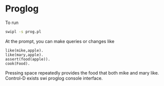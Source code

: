 # Proglog

To run

```bash
swipl -s prog.pl
```

At the prompt, you can make queries or changes like
```
like(mike,apple).
like(mary,apple).
assert(food(apple)).
cook(Food).
```
Pressing space repeatedly provides the food that both mike and mary like.  Control-D exists swi proglog console interface.

